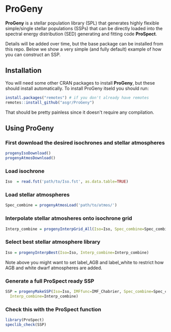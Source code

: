 # ProGeny

**ProGeny** is a stellar population library (SPL) that generates highly flexible simple/single stellar populations (SSPs) that can be directly loaded into the spectral energy distribution (SED) generating and fitting code **ProSpect**.

Details will be added over time, but the base package can be installed from this repo. Below we show a very simple (and fully default) example of how you can construct an SSP.

## Installation

You will need some other CRAN packages to install **ProGeny**, but these should install automatically. To install ProGeny itseld you should run:

```r
install.packages("remotes") # if you don't already have remotes
remotes::install_github("asgr/ProGeny")
```

That should be pretty painless since it doesn't require any compilation.

## Using ProGeny

### First download the desired isochrones and stellar atmospheres

```r
progenyIsoDownload()
progenyAtmosDownload()
```

### Load isochrone

```r
Iso  = read.fst('path/to/Iso.fst', as.data.table=TRUE)
```

### Load stellar atmospheres

```r
Spec_combine = progenyAtmosLoad('path/to/atmos/')
```

### Interpolate stellar atmosheres onto isochrone grid

```r
Interp_combine = progenyInterpGrid_All(Iso=Iso, Spec_combine=Spec_combine)
```

### Select best stellar atmosphere library

```r
Iso = progenyInterpBest(Iso=Iso, Interp_combine=Interp_combine)
```

Note above you might want to set label_AGB and label_white to restrict how AGB and white dwarf atmospheres are added.

### Generate a full ProSpect ready SSP

```r
SSP = progenyMakeSSP(Iso=Iso, IMFfunc=IMF_Chabrier, Spec_combine=Spec_combine,
  Interp_combine=Interp_combine)
```

### Check this with the ProSpect function

```r
library(ProSpect)
speclib_check(SSP)
```
